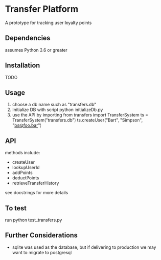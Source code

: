 # Transfer Platform
A prototype for tracking user loyalty points

## Dependencies
assumes Python 3.6 or greater

## Installation
TODO

## Usage
1. choose a db name such as "transfers.db"
2. Initialize DB with script
    python initializeDb.py <dbName>
3. use the API by importing
        from transfers import TransferSystem
        ts = TransferSystem("transfers.db") 
        ts.createUser("Bart", "Simpson", "bs@foo.bar")

## API

methods include:
- createUser
- lookupUserId
- addPoints
- deductPoints
- retrieveTransferHistory

see docstrings for more details

## To test

run
   python test_transfers.py

## Further Considerations
- sqlite was used as the database, but if delivering to production we may want to migrate to postgresql
